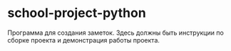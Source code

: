 # school-project-python

Программа для создания заметок.
Здесь должны быть инструкции по сборке проекта и демонстрация работы проекта.
